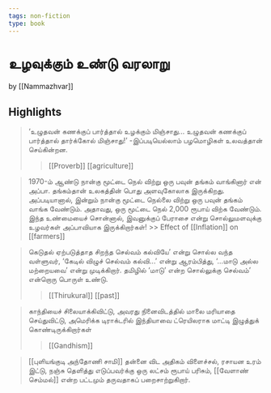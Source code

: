 ```yaml
---
tags: non-fiction
type: book
---
```


# உழவுக்கும் உண்டு வரலாறு

by [[Nammazhvar]]

## Highlights

> ‘உழுதவன் கணக்குப் பார்த்தால் உழக்கும் மிஞ்சாது... உழுதவன் கணக்குப் பார்த்தால் தார்க்கோல் மிஞ்சாது!’ -இப்படியெல்லாம் பழமொழிகள் உலவத்தான் செய்கின்றன.
>> [[Proverb]] [[agriculture]]

> 1970-ம் ஆண்டு நான்கு மூட்டை நெல் விற்று ஒரு பவுன் தங்கம் வாங்கினார் என் அப்பா. தங்கம்தான் உலகத்தின் பொது அளவுகோலாக இருக்கிறது. அப்படியானால், இன்றும் நான்கு மூட்டை நெல்லை விற்று ஒரு பவுன் தங்கம் வாங்க வேண்டும். அதாவது, ஒரு மூட்டை நெல் 2,000 ரூபாய் விற்க வேண்டும். இந்த உண்மையைச் சொன்னால், இவனுக்குப் பேராசை என்று சொல்லுமளவுக்கு உழவர்கள் அப்பாவியாக இருக்கிறார்கள்!
    >> Effect of [[Inflation]] on [[farmers]]

> கெடுதல் ஏற்படுத்தாத சிறந்த செல்வம் கல்வியே’ என்று சொல்ல வந்த வள்ளுவர், ‘கேடில் விழுச் செல்வம் கல்வி...’ என்று ஆரம்பித்து, ‘...மாடு அல்ல மற்றையவை’ என்று முடிக்கிறார். தமிழில் ‘மாடு’ என்ற சொல்லுக்கு செல்வம்’ என்றொரு பொருள் உண்டு.
>> [[Thirukural]] [[past]]

> காந்தியைச் சிலையாக்கிவிட்டு, அவரது நினைவிடத்தில் மாலை மரியாதை செய்துவிட்டு, அமெரிக்க டிராக்டரில் இந்தியாவை ட்ரெயிலராக மாட்டி இழுத்துக் கொண்டிருக்கிறார்கள்
>> [[Gandhism]]

> [[புளியங்குடி அந்தோணி சாமி]] தன்னை விட அதிகம் விளைச்சல், ரசாயன உரம் இட்டு, நஞ்சு தெளித்து எடுப்பவர்க்கு ஒரு லட்சம் ரூபாய் பரிசும், [[வேளாண் செம்மல்]] என்ற பட்டமும் தருவதாகப் பறைசாற்றுகிறார்.

